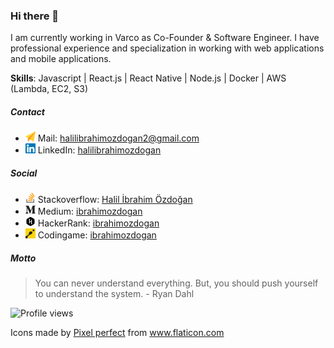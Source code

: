 ### Hi there 👋

I am currently working in Varco as Co-Founder & Software Engineer. I have professional experience and specialization in working with web applications and mobile applications.

**Skills**: Javascript | React.js | React Native | Node.js | Docker | AWS (Lambda, EC2, S3)

##### Contact

* <img src="https://github.com/ibrahimozdogan/ibrahimozdogan/blob/master/send.svg" width="16" height="16" /> Mail: halilibrahimozdogan2@gmail.com
* <img src="https://github.com/ibrahimozdogan/ibrahimozdogan/blob/master/linkedin.svg" width="16" height="16" /> LinkedIn: [halilibrahimozdogan](https://www.linkedin.com/in/halilibrahimozdogan/)

##### Social
* <img src="https://github.com/ibrahimozdogan/ibrahimozdogan/blob/master/stackoverflow.svg" width="16" height="16" /> Stackoverflow: [Halil İbrahim Özdoğan](https://stackoverflow.com/users/12359616/halil-%c4%b0brahim-%c3%96zdo%c4%9fan)
* <img src="https://github.com/ibrahimozdogan/ibrahimozdogan/blob/master/medium.svg" width="16" height="16" /> Medium: [ibrahimozdogan](https://stackoverflow.com/users/12359616/halil-%c4%b0brahim-%c3%96zdo%c4%9fan)
* <img src="https://github.com/ibrahimozdogan/ibrahimozdogan/blob/master/hacker-rank.svg" width="16" height="16" /> HackerRank: [ibrahimozdogan](https://www.hackerrank.com/ibrahimozdogan)
* <img src="https://github.com/ibrahimozdogan/ibrahimozdogan/blob/master/codingame.svg" width="16" height="16" /> Codingame: [ibrahimozdogan](https://www.codingame.com/profile/037e6ca14a388dc8cbd8fd30a6a4d50a4538983)

##### Motto
> You can never understand everything. But, you should push yourself to understand the system. - Ryan Dahl


![Profile views](https://pxhlhrljb3.execute-api.eu-central-1.amazonaws.com/dev/count)

Icons made by <a href="https://www.flaticon.com/authors/pixel-perfect" title="Pixel perfect">Pixel perfect</a> from <a href="https://www.flaticon.com/" title="Flaticon"> www.flaticon.com</a>
